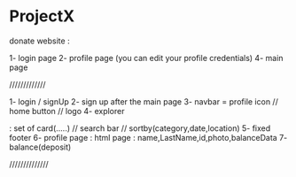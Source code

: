 # ProjectX
donate website : 




1- login page
2- profile page (you can edit your profile credentials)
4- main page

/////////////

1- login / signUp 
2- sign up after the main page
3- navbar = profile icon // home button // logo
4- explorer <div> : set of card(.....) // search bar // sortby(category,date,location) 
5- fixed footer 
6- profile page : html page : name,LastName,id,photo,balanceData
7- balance(deposit)

//////////////




